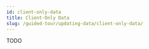 ```yaml
---
id: client-only-data
title: Client-Only Data
slug: /guided-tour/updating-data/client-only-data/
---
```

TODO
